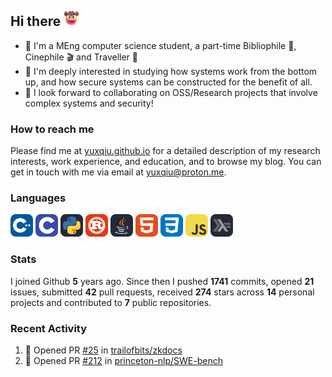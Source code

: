 ## Hi there <picture><img src="./assets/cowboy.png" alt="Cowboy Hat Face" width="25" height="25" /></picture>

- 📖 I'm a MEng computer science student, a part-time Bibliophile 📕, Cinephile 🎬 and Traveller 🚀
- 📍 I'm deeply interested in studying how systems work from the bottom up, and how secure systems can be constructed for the benefit of all.
- 👯 I look forward to collaborating on OSS/Research projects that involve complex systems and security!

### How to reach me

Please find me at [yuxqiu.github.io](https://yuxqiu.github.io/) for a detailed description of my research interests, work experience, and education, and to browse my blog. You can get in touch with me via email at [yuxqiu@proton.me](mailto:yuxqiu@proton.me).

### Languages

<p float="left">
<picture><img src="./assets/cpp.svg" alt="cpp" width="36" /></picture>
<picture><img src="./assets/c.svg" alt="c" width="36" /></picture>
<picture><img src="./assets/py.svg" alt="python" width="36" /></picture>
<picture><img src="./assets/rust.svg" alt="rust" width="36" /></picture>
<picture><img src="./assets/java.svg" alt="java" width="36" /></picture>
<picture><img src="./assets/html.svg" alt="html" width="36" /></picture>
<picture><img src="./assets/css.svg" alt="css" width="36" /></picture>
<picture><img src="./assets/js.svg" alt="js" width="36" /></picture>
<picture><img src="./assets/haskell.svg" alt="haskell" width="36" /></picture>
</p>

### Stats

I joined Github **5** years ago. Since then I pushed **1741** commits, opened **21** issues, submitted **42** pull requests, received **274** stars across **14** personal projects and contributed to **7** public repositories.

### Recent Activity

<!--START_SECTION:activity-->
1. 💪 Opened PR [#25](https://github.com/trailofbits/zkdocs/pull/25) in [trailofbits/zkdocs](https://github.com/trailofbits/zkdocs)
2. 💪 Opened PR [#212](https://github.com/princeton-nlp/SWE-bench/pull/212) in [princeton-nlp/SWE-bench](https://github.com/princeton-nlp/SWE-bench)
<!--END_SECTION:activity-->
